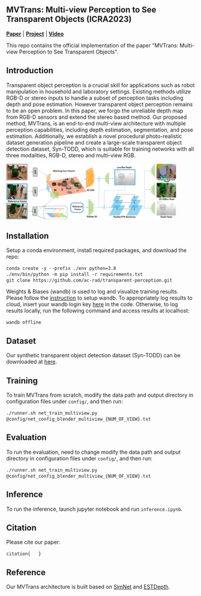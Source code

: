 ## MVTrans: Multi-view Perception to See Transparent Objects (ICRA2023)

[**Paper**](https://ac-rad.github.io/MVTrans/) | [**Project**](https://ac-rad.github.io/MVTrans/) | [**Video**](https://youtu.be/8Qdc_xWVp-k)

This repo contains the official implementation of the paper "MVTrans: Multi-view Perception to See Transparent Objects". 

## Introduction
Transparent object perception is a crucial skill for applications such as robot manipulation in household and laboratory settings. Existing methods utilize RGB-D or stereo inputs to handle a subset of perception tasks including depth and pose estimation. However transparent object perception remains to be an open problem. In this paper, we forgo the unreliable depth map from RGB-D sensors and extend the stereo based method. Our proposed method, MVTrans, is an end-to-end multi-view architecture with multiple perception capabilities, including depth estimation, segmentation, and pose estimation. Additionally, we establish a novel procedural photo-realistic dataset generation pipeline and create a large-scale transparent object detection dataset, Syn-TODD, which is suitable for training networks with all three modalities, RGB-D, stereo and multi-view RGB.

<img width="90%" src="model.jpg"/>

## Installation
Setup a conda environment, install required packages, and download the repo:
``` 
conda create -y --prefix ./env python=3.8
./env/bin/python -m pip install -r requirements.txt
git clone https://github.com/ac-rad/transparent-perception.git
```
Weights & Biases (wandb) is used to log and visualize training results. Please follow the [instruction](https://docs.wandb.ai/) to setup wandb. To appropriately log results to cloud, insert your wandb login key [here](https://github.com/ac-rad/transparent-perception/blob/main/net_train_multiview.py#L140) in the code. Otherwise, to log results locally, run the following command and access results at localhost:
```
wandb offline
```

## Dataset
Our synthetic transparent object detection dataset (Syn-TODD) can be downloaded at [here](https://ac-rad.github.io/MVTrans/). 

## Training
To train MVTrans from scratch, modify the data path and output directory in configuration files under `config/`, and then run:
```
./runner.sh net_train_multiview.py @config/net_config_blender_multiview_{NUM_OF_VIEW}.txt
```

## Evaluation
To run the evaluation, need to change modify the data path and output directory in configuration files under `config/`, and then run:
```
./runner.sh net_train_multiview.py @config/net_config_blender_multiview_{NUM_OF_VIEW}.txt
```
## Inference
To run the inference, launch jupyter notebook and run `inference.ipynb`.
## Citation
Please cite our paper:
```
citation{   }
```

## Reference
Our MVTrans architecture is built based on [SimNet](https://github.com/ToyotaResearchInstitute/simnet) and [ESTDepth](https://github.com/xxlong0/ESTDepth).
